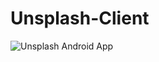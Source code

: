 # Unsplash-Client

![Unsplash Android App](https://media.giphy.com/media/etZNsRJG1qBThUYRjy/giphy.gif)
